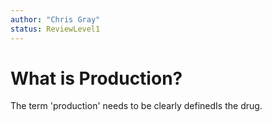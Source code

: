 ```yaml
---
author: "Chris Gray"
status: ReviewLevel1
---
```


# What is Production?

The term 'production' needs to be clearly definedIs the drug.